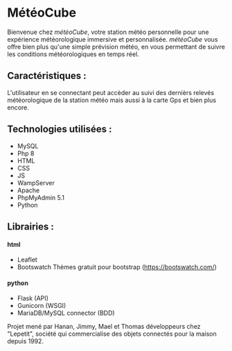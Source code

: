 # MétéoCube

Bienvenue chez _météoCube_, votre station météo personnelle pour une expérience météorologique immersive et personnalisée. _météoCube_ vous offre bien plus qu'une simple prévision météo, en vous permettant de suivre les conditions météorologiques en temps réel.

## Caractéristiques :
L'utilisateur en se connectant peut accèder au suivi des dernièrs relevés météorologique de la station météo mais aussi à la carte Gps et bien plus encore. 

## Technologies utilisées :
  * MySQL
  * Php 8
  * HTML
  * CSS
  * JS
  * WampServer
  * Apache
  * PhpMyAdmin 5.1
  * Python
    
## Librairies :
  #### html
  * Leaflet
  * Bootswatch Thèmes gratuit pour bootstrap (https://bootswatch.com/)
    
  #### python
  * Flask (API)
  * Gunicorn (WSGI)
  * MariaDB/MySQL connector (BDD)

Projet mené par Hanan, Jimmy, Mael  et Thomas développeurs chez "Lepetit", société qui commercialise des objets connectés pour la maison depuis 1992.
